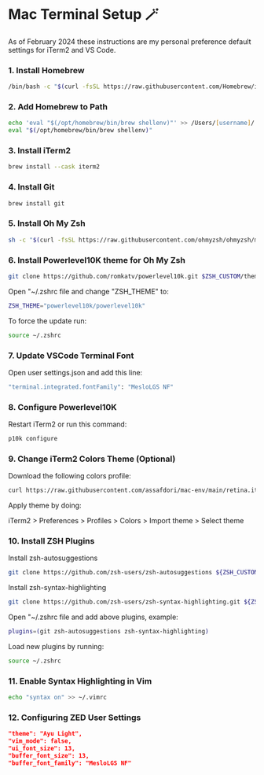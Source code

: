# Mac Terminal Setup 🪄

As of February 2024 these instructions are my personal preference default settings for iTerm2 and VS Code.

### 1. Install Homebrew

```zsh
/bin/bash -c "$(curl -fsSL https://raw.githubusercontent.com/Homebrew/install/HEAD/install.sh)"
```

### 2. Add Homebrew to Path

```zsh
echo 'eval "$(/opt/homebrew/bin/brew shellenv)"' >> /Users/[username]/.zprofile
eval "$(/opt/homebrew/bin/brew shellenv)"
```

### 3. Install iTerm2

```zsh
brew install --cask iterm2
```

### 4. Install Git

```zsh
brew install git
```

### 5. Install Oh My Zsh

```zsh
sh -c "$(curl -fsSL https://raw.githubusercontent.com/ohmyzsh/ohmyzsh/master/tools/install.sh)"
```

### 6. Install Powerlevel10K theme for Oh My Zsh

```zsh
git clone https://github.com/romkatv/powerlevel10k.git $ZSH_CUSTOM/themes/powerlevel10k
```

Open "~/.zshrc file and change "ZSH_THEME" to:

```zsh
ZSH_THEME="powerlevel10k/powerlevel10k"
```

To force the update run:

```zsh
source ~/.zshrc
```

### 7. Update VSCode Terminal Font

Open user settings.json and add this line:

```zsh
"terminal.integrated.fontFamily": "MesloLGS NF"
```

### 8. Configure Powerlevel10K

Restart iTerm2 or run this command:

```zsh
p10k configure
```

### 9. Change iTerm2 Colors Theme (Optional)

Download the following colors profile:

```zsh
curl https://raw.githubusercontent.com/assafdori/mac-env/main/retina.itermcolors --output ~/Downloads/retina.itermcolors
```

Apply theme by doing:

iTerm2 > Preferences > Profiles > Colors > Import theme > Select theme

### 10. Install ZSH Plugins

Install zsh-autosuggestions

```zsh
git clone https://github.com/zsh-users/zsh-autosuggestions ${ZSH_CUSTOM:-~/.oh-my-zsh/custom}/plugins/zsh-autosuggestions
```

Install zsh-syntax-highlighting

```zsh
git clone https://github.com/zsh-users/zsh-syntax-highlighting.git ${ZSH_CUSTOM:-~/.oh-my-zsh/custom}/plugins/zsh-syntax-highlighting
```

Open "~/.zshrc file and add above plugins, example:

```zsh
plugins=(git zsh-autosuggestions zsh-syntax-highlighting)
```

Load new plugins by running:

```zsh
source ~/.zshrc
```

### 11. Enable Syntax Highlighting in Vim

```zsh
echo "syntax on" >> ~/.vimrc
```

### 12. Configuring ZED User Settings

```json
"theme": "Ayu Light",
"vim_mode": false,
"ui_font_size": 13,
"buffer_font_size": 13,
"buffer_font_family": "MesloLGS NF"
```

